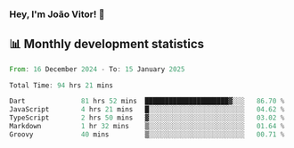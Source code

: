 ### Hey, I'm João Vitor! 👋

<!--
**joaovitorcf97/joaovitorcf97** is a ✨ _special_ ✨ repository because its `README.md` (this file) appears on your GitHub profile.

Here are some ideas to get you started:

- 🔭 I’m currently working on ...
- 🌱 I’m currently learning ...
- 👯 I’m looking to collaborate on ...
- 🤔 I’m looking for help with ...
- 💬 Ask me about ...
- 📫 How to reach me: ...
- 😄 Pronouns: ...
- ⚡ Fun fact: ...
-->
## 📊 Monthly development statistics

<!--START_SECTION:waka-->

```rust
From: 16 December 2024 - To: 15 January 2025

Total Time: 94 hrs 21 mins

Dart              81 hrs 52 mins  █████████████████████▓░░░   86.70 %
JavaScript        4 hrs 21 mins   █░░░░░░░░░░░░░░░░░░░░░░░░   04.62 %
TypeScript        2 hrs 50 mins   ▓░░░░░░░░░░░░░░░░░░░░░░░░   03.02 %
Markdown          1 hr 32 mins    ▒░░░░░░░░░░░░░░░░░░░░░░░░   01.64 %
Groovy            40 mins         ▒░░░░░░░░░░░░░░░░░░░░░░░░   00.71 %
```

<!--END_SECTION:waka-->

